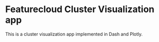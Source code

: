 # Featurecloud Cluster Visualization app
This is a cluster visualization app implemented in Dash and Plotly.


